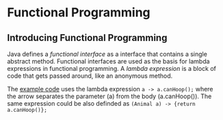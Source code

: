 # Functional Programming

## Introducing Functional Programming
Java defines a *functional interface* as a interface that contains a single abstract method. Functional interfaces are used as the basis for lambda expressions in functional programming. A *lambda expression* is a block of code that gets passed around, like an anonymous method.

The [example code](https://github.com/mikedr/FunctionalProgramming/tree/main/src/introduction) uses the lambda expression `a -> a.canHoop();` where the arrow separates the parameter (a) from the body (a.canHoop()). The same expression could be also definded as `(Animal a) -> {return a.canHoop()};`